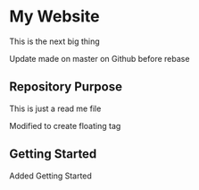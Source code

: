# My Website

This is the next big thing


Update made on master on Github before rebase

## Repository Purpose

This is just a read me file

Modified to create floating tag


## Getting Started

Added Getting Started
